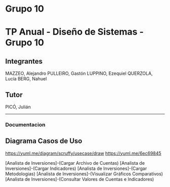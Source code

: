 # Grupo 10
# TP Anual - Diseño de Sistemas - Grupo 10

## Integrantes
MAZZEO, Alejandro
PULLEIRO, Gastón
LUPPINO, Ezequiel
QUERZOLA, Lucía
BERG, Nahuel

## Tutor
PICÓ, Julián

------------------------------------------------------------------

### Documentacion

## Diagrama Casos de Uso
https://yuml.me/diagram/scruffy/usecase/draw
https://yuml.me/6ec69845

[Analista de Inversiones]-(Cargar Archivo de Cuentas)
[Analista de Inversiones]-(Cargar Indicadores)
[Analista de Inversiones]-(Cargar Metodologias)
[Analista de Inversiones]-(Visualizar Gráficos Comparativos)
[Analista de Inversiones]-(Consultar Valores de Cuentas e Indicadores)
